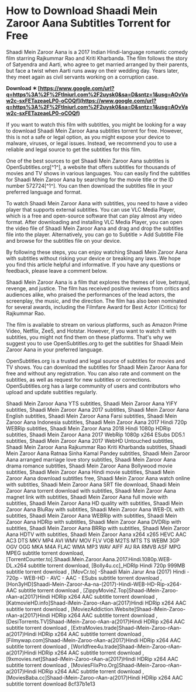 
 
# How to Download Shaadi Mein Zaroor Aana Subtitles Torrent for Free
 
Shaadi Mein Zaroor Aana is a 2017 Indian Hindi-language romantic comedy film starring Rajkummar Rao and Kriti Kharbanda. The film follows the story of Satyendra and Aarti, who agree to get married arranged by their parents, but face a twist when Aarti runs away on their wedding day. Years later, they meet again as civil servants working on a corruption case.
 
**Download ✶ [https://www.google.com/url?q=https%3A%2F%2Ftlniurl.com%2F2uysk0&sa=D&sntz=1&usg=AOvVaw2c-sxFETazeaeLP0-oCOQf](https://www.google.com/url?q=https%3A%2F%2Ftlniurl.com%2F2uysk0&sa=D&sntz=1&usg=AOvVaw2c-sxFETazeaeLP0-oCOQf)**


 
If you want to watch this film with subtitles, you might be looking for a way to download Shaadi Mein Zaroor Aana subtitles torrent for free. However, this is not a safe or legal option, as you might expose your device to malware, viruses, or legal issues. Instead, we recommend you to use a reliable and legal source to get the subtitles for this film.
 
One of the best sources to get Shaadi Mein Zaroor Aana subtitles is OpenSubtitles.org[^1^], a website that offers subtitles for thousands of movies and TV shows in various languages. You can easily find the subtitles for Shaadi Mein Zaroor Aana by searching for the movie title or the ID number 572724[^1^]. You can then download the subtitles file in your preferred language and format.
 
To watch Shaadi Mein Zaroor Aana with subtitles, you need to have a video player that supports external subtitles. You can use VLC Media Player, which is a free and open-source software that can play almost any video format. After downloading and installing VLC Media Player, you can open the video file of Shaadi Mein Zaroor Aana and drag and drop the subtitles file into the player. Alternatively, you can go to Subtitle > Add Subtitle File and browse for the subtitles file on your device.
 
By following these steps, you can enjoy watching Shaadi Mein Zaroor Aana with subtitles without risking your device or breaking any laws. We hope you find this article helpful and informative. If you have any questions or feedback, please leave a comment below.
  
Shaadi Mein Zaroor Aana is a film that explores the themes of love, betrayal, revenge, and justice. The film has received positive reviews from critics and audiences alike, who praised the performances of the lead actors, the screenplay, the music, and the direction. The film has also been nominated for several awards, including the Filmfare Award for Best Actor (Critics) for Rajkummar Rao.
 
The film is available to stream on various platforms, such as Amazon Prime Video, Netflix, Zee5, and Hotstar. However, if you want to watch it with subtitles, you might not find them on these platforms. That's why we suggest you to use OpenSubtitles.org to get the subtitles for Shaadi Mein Zaroor Aana in your preferred language.
 
OpenSubtitles.org is a trusted and legal source of subtitles for movies and TV shows. You can download the subtitles for Shaadi Mein Zaroor Aana for free and without any registration. You can also rate and comment on the subtitles, as well as request for new subtitles or corrections. OpenSubtitles.org has a large community of users and contributors who upload and update subtitles regularly.
 
Shaadi Mein Zaroor Aana YTS subtitles,  Shaadi Mein Zaroor Aana YIFY subtitles,  Shaadi Mein Zaroor Aana 2017 subtitles,  Shaadi Mein Zaroor Aana English subtitles,  Shaadi Mein Zaroor Aana Farsi subtitles,  Shaadi Mein Zaroor Aana Indonesia subtitles,  Shaadi Mein Zaroor Aana 2017 Hindi 720p WEBRip subtitles,  Shaadi Mein Zaroor Aana 2018 Hindi 1080p HDRip subtitles,  Shaadi Mein Zaroor Aana 2017 WebRip 1080p x264 ESubs DD5.1 subtitles,  Shaadi Mein Zaroor Aana 2017 WebHD Untouched subtitles,  Shaadi Mein Zaroor Aana Rajkummar Rao Kriti Kharbanda subtitles,  Shaadi Mein Zaroor Aana Ratnaa Sinha Kamal Pandey subtitles,  Shaadi Mein Zaroor Aana arranged marriage love story subtitles,  Shaadi Mein Zaroor Aana drama romance subtitles,  Shaadi Mein Zaroor Aana Bollywood movie subtitles,  Shaadi Mein Zaroor Aana Hindi movie subtitles,  Shaadi Mein Zaroor Aana download subtitles free,  Shaadi Mein Zaroor Aana watch online with subtitles,  Shaadi Mein Zaroor Aana SRT file download,  Shaadi Mein Zaroor Aana torrent download with subtitles,  Shaadi Mein Zaroor Aana magnet link with subtitles,  Shaadi Mein Zaroor Aana full movie with subtitles,  Shaadi Mein Zaroor Aana HD quality with subtitles,  Shaadi Mein Zaroor Aana BluRay with subtitles,  Shaadi Mein Zaroor Aana WEB-DL with subtitles,  Shaadi Mein Zaroor Aana WEBRip with subtitles,  Shaadi Mein Zaroor Aana HDRip with subtitles,  Shaadi Mein Zaroor Aana DVDRip with subtitles,  Shaadi Mein Zaroor Aana BRRip with subtitles,  Shaadi Mein Zaroor Aana HDTV with subtitles,  Shaadi Mein Zaroor Aana x264 x265 HEVC AAC AC3 DTS MKV MP4 AVI WMV MOV FLV VOB M2TS MTS TS WEBM 3GP OGV OGG MKA M4A FLAC WMA MP3 WAV AIFF AU RA RMVB ASF MPG MPEG subtitle torrent download,  [TorrentCounter.to].Shaadi.Mein.Zaroor.Aana.2017.Hindi.1080p.WEB-DL.x264 subtitle torrent download,  [Bolly4u.cc]\_HDRIp Hindi 720p 999MB subtitle torrent download ,  [MovCr.to] -Shaadi Main Jarur Ana (2017) Hindi - 720p - WEB-HD - AVC - AAC - ESubs subtitle torrent download ,  [Hon3yHD]Shaadi-Mein-Zaroor-Aa-na-(2017)-Hindi-WEB-HD-Rip-x264-AAC subtitle torrent download ,  [ZippyMovieZ.Top]Shaad-iMein-Zaroo-rAan-a(2017)Hindi HDRip x264 AAC subtitle torrent download ,  [KatmovieHD.info]Shaad-iMein-Zaroo-rAan-a(2017)Hindi HDRip x264 AAC subtitle torrent download ,  [MoviezAddiction.Website]Shaad-iMein-Zaroo-rAan-a(2017)Hindi HDRip x264 AAC subtitle torrent download ,  [DesiTorrents.TV]Shaad-iMein-Zaroo-rAan-a(2017)Hindi HDRip x264 AAC subtitle torrent download ,  [ExtraMovies.trade]Shaad-iMein-Zaroo-rAan-a(2017)Hindi HDRip x264 AAC subtitle torrent download ,  [Filmywap.com]Shaad-iMein-Zaroo-rAan-a(2017)Hindi HDRip x264 AAC subtitle torrent download ,  [Worldfree4u.trade]Shaad-iMein-Zaroo-rAan-a(2017)Hindi HDRip x264 AAC subtitle torrent download ,  [9xmovies.net]Shaad-iMein-Zaroo-rAan-a(2017)Hindi HDRip x264 AAC subtitle torrent download ,  [MoviesFlixPro.Org]Shaad-iMein-Zaroo-rAan-a(2017)Hindi HDRip x264 AAC subtitle torrent download ,  [MoviesBaba.cc]Shaad-iMein-Zaroo-rAan-a(2017)Hindi HDRip x264 AAC subtitle torrent download
 8cf37b1e13
 

